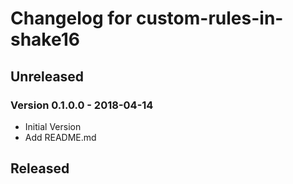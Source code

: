 # Changelog for custom-rules-in-shake16

## Unreleased

### Version 0.1.0.0 - 2018-04-14

* Initial Version
* Add README.md


## Released
